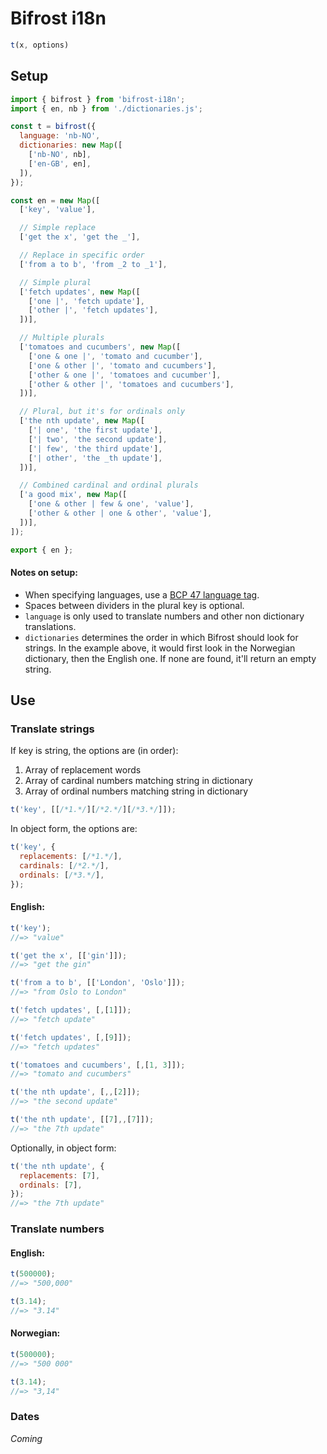 # Bifrost i18n

```javascript
t(x, options)
```

## Setup

```javascript
import { bifrost } from 'bifrost-i18n';
import { en, nb } from './dictionaries.js';

const t = bifrost({
  language: 'nb-NO',
  dictionaries: new Map([
    ['nb-NO', nb],
    ['en-GB', en],
  ]),
});
```

```javascript
const en = new Map([
  ['key', 'value'],

  // Simple replace
  ['get the x', 'get the _'],

  // Replace in specific order
  ['from a to b', 'from _2 to _1'],

  // Simple plural
  ['fetch updates', new Map([
    ['one |', 'fetch update'],
    ['other |', 'fetch updates'],
  ])],

  // Multiple plurals
  ['tomatoes and cucumbers', new Map([
    ['one & one |', 'tomato and cucumber'],
    ['one & other |', 'tomato and cucumbers'],
    ['other & one |', 'tomatoes and cucumber'],
    ['other & other |', 'tomatoes and cucumbers'],
  ])],

  // Plural, but it's for ordinals only
  ['the nth update', new Map([
    ['| one', 'the first update'],
    ['| two', 'the second update'],
    ['| few', 'the third update'],
    ['| other', 'the _th update'],
  ])],

  // Combined cardinal and ordinal plurals
  ['a good mix', new Map([
    ['one & other | few & one', 'value'],
    ['other & other | one & other', 'value'],
  ])],
]);

export { en };
```

#### Notes on setup:

- When specifying languages, use a [BCP 47 language tag](https://www.w3.org/International/articles/language-tags/).
- Spaces between dividers in the plural key is optional.
- `language` is only used to translate numbers and other non dictionary translations. 
- `dictionaries` determines the order in which Bifrost should look for strings. In the example above, it would first look in the Norwegian dictionary, then the English one. If none are found, it'll return an empty string.

## Use

### Translate strings

If key is string, the options are (in order):

1. Array of replacement words
2. Array of cardinal numbers matching string in dictionary
3. Array of ordinal numbers matching string in dictionary

```javascript
t('key', [[/*1.*/][/*2.*/][/*3.*/]]);
```

In object form, the options are:

```javascript
t('key', {
  replacements: [/*1.*/],
  cardinals: [/*2.*/],
  ordinals: [/*3.*/],
});
```


#### English:

```javascript
t('key');
//=> "value"
```

```javascript
t('get the x', [['gin']]);
//=> "get the gin"
```

```javascript
t('from a to b', [['London', 'Oslo']]);
//=> "from Oslo to London"
```

```javascript
t('fetch updates', [,[1]]);
//=> "fetch update"
```

```javascript
t('fetch updates', [,[9]]);
//=> "fetch updates"
```

```javascript
t('tomatoes and cucumbers', [,[1, 3]]);
//=> "tomato and cucumbers"
```

```javascript
t('the nth update', [,,[2]]);
//=> "the second update"
```

```javascript
t('the nth update', [[7],,[7]]);
//=> "the 7th update"
```

Optionally, in object form:

```javascript
t('the nth update', {
  replacements: [7],
  ordinals: [7],
});
//=> "the 7th update"
```

### Translate numbers

#### English:
```javascript
t(500000);
//=> "500,000"
```

```javascript
t(3.14);
//=> "3.14"
```

#### Norwegian:
```javascript
t(500000);
//=> "500 000"
```

```javascript
t(3.14);
//=> "3,14"
```

### Dates

_Coming_

